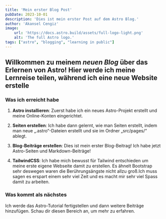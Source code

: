 ```yaml
---
title: 'Mein erster Blog Post'
pubDate: 2023-10-01
description: 'Dies ist mein erster Post auf dem Astro Blog.'
author: 'Akansel Cengiz'
image:
    url: 'https://docs.astro.build/assets/full-logo-light.png'
    alt: 'The full Astro logo.'
tags: ["astro", "blogging", "learning in public"]
---
```

## Willkommen zu meinem _neuen Blog_ über das Erlernen von Astro! Hier werde ich meine Lernreise teilen, während ich eine neue Website erstelle

### Was ich erreicht habe

1. **Astro installieren**: Zuerst habe ich ein neues Astro-Projekt erstellt und meine Online-Konten eingerichtet.

2. **Seiten erstellen**: Ich habe dann gelernt, wie man Seiten erstellt, indem man neue „.astro“-Dateien erstellt und sie im Ordner „src/pages/“ ablegt.

3. **Blog-Beiträge erstellen**: Dies ist mein erster Blog-Beitrag! Ich habe jetzt Astro-Seiten und Markdown-Beiträge!

4. **TailwindCSS**: Ich habe mich bewusst für Tailwind entschieden um meine erste eigene Webseite damit zu erstellen. Es ähnelt Bootstrap sehr deswegen waren die Berührungsängste nicht allzu groß.Ich muss sagen es erspart einem sehr viel Zeit und es macht mir sehr viel Spass damit zu arbeiten.



### Was kommt als nächstes

Ich werde das Astro-Tutorial fertigstellen und dann weitere Beiträge hinzufügen. Schau dir diesen Bereich an, um mehr zu erfahren.